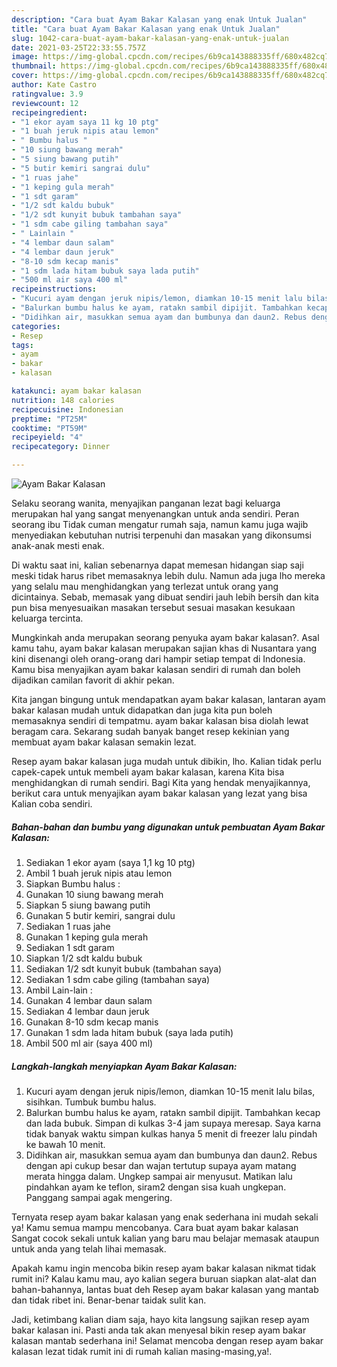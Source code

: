 ```yaml
---
description: "Cara buat Ayam Bakar Kalasan yang enak Untuk Jualan"
title: "Cara buat Ayam Bakar Kalasan yang enak Untuk Jualan"
slug: 1042-cara-buat-ayam-bakar-kalasan-yang-enak-untuk-jualan
date: 2021-03-25T22:33:55.757Z
image: https://img-global.cpcdn.com/recipes/6b9ca143888335ff/680x482cq70/ayam-bakar-kalasan-foto-resep-utama.jpg
thumbnail: https://img-global.cpcdn.com/recipes/6b9ca143888335ff/680x482cq70/ayam-bakar-kalasan-foto-resep-utama.jpg
cover: https://img-global.cpcdn.com/recipes/6b9ca143888335ff/680x482cq70/ayam-bakar-kalasan-foto-resep-utama.jpg
author: Kate Castro
ratingvalue: 3.9
reviewcount: 12
recipeingredient:
- "1 ekor ayam saya 11 kg 10 ptg"
- "1 buah jeruk nipis atau lemon"
- " Bumbu halus "
- "10 siung bawang merah"
- "5 siung bawang putih"
- "5 butir kemiri sangrai dulu"
- "1 ruas jahe"
- "1 keping gula merah"
- "1 sdt garam"
- "1/2 sdt kaldu bubuk"
- "1/2 sdt kunyit bubuk tambahan saya"
- "1 sdm cabe giling tambahan saya"
- " Lainlain "
- "4 lembar daun salam"
- "4 lembar daun jeruk"
- "8-10 sdm kecap manis"
- "1 sdm lada hitam bubuk saya lada putih"
- "500 ml air saya 400 ml"
recipeinstructions:
- "Kucuri ayam dengan jeruk nipis/lemon, diamkan 10-15 menit lalu bilas, sisihkan. Tumbuk bumbu halus."
- "Balurkan bumbu halus ke ayam, ratakn sambil dipijit. Tambahkan kecap dan lada bubuk. Simpan di kulkas 3-4 jam supaya meresap. Saya karna tidak banyak waktu simpan kulkas hanya 5 menit di freezer lalu pindah ke bawah 10 menit."
- "Didihkan air, masukkan semua ayam dan bumbunya dan daun2. Rebus dengan api cukup besar dan wajan tertutup supaya ayam matang merata hingga dalam. Ungkep sampai air menyusut. Matikan lalu pindahkan ayam ke teflon, siram2 dengan sisa kuah ungkepan. Panggang sampai agak mengering."
categories:
- Resep
tags:
- ayam
- bakar
- kalasan

katakunci: ayam bakar kalasan 
nutrition: 148 calories
recipecuisine: Indonesian
preptime: "PT25M"
cooktime: "PT59M"
recipeyield: "4"
recipecategory: Dinner

---
```



![Ayam Bakar Kalasan](https://img-global.cpcdn.com/recipes/6b9ca143888335ff/680x482cq70/ayam-bakar-kalasan-foto-resep-utama.jpg)

Selaku seorang wanita, menyajikan panganan lezat bagi keluarga merupakan hal yang sangat menyenangkan untuk anda sendiri. Peran seorang ibu Tidak cuman mengatur rumah saja, namun kamu juga wajib menyediakan kebutuhan nutrisi terpenuhi dan masakan yang dikonsumsi anak-anak mesti enak.

Di waktu  saat ini, kalian sebenarnya dapat memesan hidangan siap saji meski tidak harus ribet memasaknya lebih dulu. Namun ada juga lho mereka yang selalu mau menghidangkan yang terlezat untuk orang yang dicintainya. Sebab, memasak yang dibuat sendiri jauh lebih bersih dan kita pun bisa menyesuaikan masakan tersebut sesuai masakan kesukaan keluarga tercinta. 



Mungkinkah anda merupakan seorang penyuka ayam bakar kalasan?. Asal kamu tahu, ayam bakar kalasan merupakan sajian khas di Nusantara yang kini disenangi oleh orang-orang dari hampir setiap tempat di Indonesia. Kamu bisa menyajikan ayam bakar kalasan sendiri di rumah dan boleh dijadikan camilan favorit di akhir pekan.

Kita jangan bingung untuk mendapatkan ayam bakar kalasan, lantaran ayam bakar kalasan mudah untuk didapatkan dan juga kita pun boleh memasaknya sendiri di tempatmu. ayam bakar kalasan bisa diolah lewat beragam cara. Sekarang sudah banyak banget resep kekinian yang membuat ayam bakar kalasan semakin lezat.

Resep ayam bakar kalasan juga mudah untuk dibikin, lho. Kalian tidak perlu capek-capek untuk membeli ayam bakar kalasan, karena Kita bisa menghidangkan di rumah sendiri. Bagi Kita yang hendak menyajikannya, berikut cara untuk menyajikan ayam bakar kalasan yang lezat yang bisa Kalian coba sendiri.

<!--inarticleads1-->

##### Bahan-bahan dan bumbu yang digunakan untuk pembuatan Ayam Bakar Kalasan:

1. Sediakan 1 ekor ayam (saya 1,1 kg 10 ptg)
1. Ambil 1 buah jeruk nipis atau lemon
1. Siapkan  Bumbu halus :
1. Gunakan 10 siung bawang merah
1. Siapkan 5 siung bawang putih
1. Gunakan 5 butir kemiri, sangrai dulu
1. Sediakan 1 ruas jahe
1. Gunakan 1 keping gula merah
1. Sediakan 1 sdt garam
1. Siapkan 1/2 sdt kaldu bubuk
1. Sediakan 1/2 sdt kunyit bubuk (tambahan saya)
1. Sediakan 1 sdm cabe giling (tambahan saya)
1. Ambil  Lain-lain :
1. Gunakan 4 lembar daun salam
1. Sediakan 4 lembar daun jeruk
1. Gunakan 8-10 sdm kecap manis
1. Gunakan 1 sdm lada hitam bubuk (saya lada putih)
1. Ambil 500 ml air (saya 400 ml)




<!--inarticleads2-->

##### Langkah-langkah menyiapkan Ayam Bakar Kalasan:

1. Kucuri ayam dengan jeruk nipis/lemon, diamkan 10-15 menit lalu bilas, sisihkan. Tumbuk bumbu halus.
1. Balurkan bumbu halus ke ayam, ratakn sambil dipijit. Tambahkan kecap dan lada bubuk. Simpan di kulkas 3-4 jam supaya meresap. Saya karna tidak banyak waktu simpan kulkas hanya 5 menit di freezer lalu pindah ke bawah 10 menit.
1. Didihkan air, masukkan semua ayam dan bumbunya dan daun2. Rebus dengan api cukup besar dan wajan tertutup supaya ayam matang merata hingga dalam. Ungkep sampai air menyusut. Matikan lalu pindahkan ayam ke teflon, siram2 dengan sisa kuah ungkepan. Panggang sampai agak mengering.




Ternyata resep ayam bakar kalasan yang enak sederhana ini mudah sekali ya! Kamu semua mampu mencobanya. Cara buat ayam bakar kalasan Sangat cocok sekali untuk kalian yang baru mau belajar memasak ataupun untuk anda yang telah lihai memasak.

Apakah kamu ingin mencoba bikin resep ayam bakar kalasan nikmat tidak rumit ini? Kalau kamu mau, ayo kalian segera buruan siapkan alat-alat dan bahan-bahannya, lantas buat deh Resep ayam bakar kalasan yang mantab dan tidak ribet ini. Benar-benar taidak sulit kan. 

Jadi, ketimbang kalian diam saja, hayo kita langsung sajikan resep ayam bakar kalasan ini. Pasti anda tak akan menyesal bikin resep ayam bakar kalasan mantab sederhana ini! Selamat mencoba dengan resep ayam bakar kalasan lezat tidak rumit ini di rumah kalian masing-masing,ya!.

